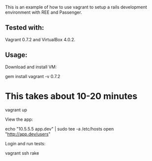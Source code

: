 This is an example of how to use vagrant to setup a rails development environment with REE and Passenger.

Tested with:
----
Vagrant 0.7.2 and VirtualBox 4.0.2.

Usage:
----

Download and install VM:

   gem install vagrant -v 0.7.2 

   # This takes about 10-20 minutes
   vagrant up

View the app:

   echo "10.5.5.5 app.dev" | sudo tee -a /etc/hosts
   open "http://app.dev/users"

Login and run tests:

   vagrant ssh
   rake

